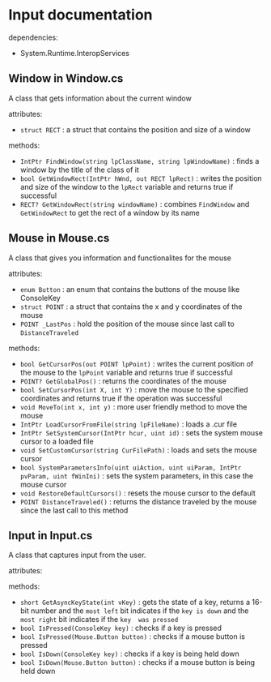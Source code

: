 # Input documentation

dependencies:
- System.Runtime.InteropServices

## Window in Window.cs

A class that gets information about the current window

attributes:
- `struct RECT` : a struct that contains the position and size of a window

methods:
- `IntPtr FindWindow(string lpClassName, string lpWindowName)` : finds a window by the title 
of the class of it
- `bool GetWindowRect(IntPtr hWnd, out RECT lpRect)` : writes the position and size of the 
window to the `lpRect` variable and returns true if successful
- `RECT? GetWindowRect(string windowName)` : combines `FindWindow` and `GetWindowRect` to get the
rect of a window by its name

## Mouse in Mouse.cs

A class that gives you information and functionalites for the mouse

attributes:
- `enum Button` : an enum that contains the buttons of the mouse like ConsoleKey
- `struct POINT` : a struct that contains the x and y coordinates of the mouse
- `POINT _LastPos` : hold the position of the mouse since last call to `DistanceTraveled`

methods:
- `bool GetCursorPos(out POINT lpPoint)` : writes the current position of the mouse to the 
`lpPoint` variable and returns true if successful
- `POINT? GetGlobalPos()` : returns the coordinates of the mouse
- `bool SetCursorPos(int X, int Y)` : move the mouse to the specified coordinates and returns 
true if the operation was successful
- `void MoveTo(int x, int y)` : more user friendly method to move the mouse
- `IntPtr LoadCursorFromFile(string lpFileName)` : loads a .cur file
- `IntPtr SetSystemCursor(IntPtr hcur, uint id)` : sets the system mouse cursor to a loaded file
- `void SetCustomCursor(string CurFilePath)` : loads and sets the mouse cursor
- `bool SystemParametersInfo(uint uiAction, uint uiParam, IntPtr pvParam, uint fWinIni)` :
sets the system parameters, in this case the mouse cursor
- `void RestoreDefaultCursors()` : resets the mouse cursor to the default
- `POINT DistanceTraveled()` : returns the distance traveled by the mouse since the last call 
to this method

## Input in Input.cs

A class that captures input from the user.

attributes:

methods:
- `short GetAsyncKeyState(int vKey)` : gets the state of a key, returns a 16-bit number and
the `most left` bit indicates if the `key is down` and the `most right` bit indicates if the `key 
was pressed`
- `bool IsPressed(ConsoleKey key)` : checks if a key is pressed
- `bool IsPressed(Mouse.Button button)` : checks if a mouse button is pressed
- `bool IsDown(ConsoleKey key)` : checks if a key is being held down
- `bool IsDown(Mouse.Button button)` : checks if a mouse button is being held down